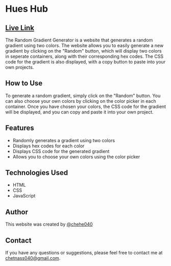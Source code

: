# Hues Hub

## [Live Link](https://chehe040.github.io/HuesHub/)

The Random Gradient Generator is a website that generates a random gradient using two colors. The website allows you to easily generate a new gradient by clicking on the "Random" button, which will display two colors in seperate containers, along with their corresponding hex codes. The CSS code for the gradient is also displayed, with a copy button to paste into your own projects.

## How to Use

To generate a random gradient, simply click on the "Random" button. You can also choose your own colors by clicking on the color picker in each container. Once you have chosen your colors, the CSS code for the gradient will be displayed, and you can copy and paste it into your own project.

## Features

- Randomly generates a gradient using two colors
- Displays hex codes for each color
- Displays CSS code for the generated gradient
- Allows you to choose your own colors using the color picker

## Technologies Used

- HTML
- CSS
- JavaScript

## Author

This website was created by [@chehe040](https://github.com/chehe040)


## Contact

If you have any questions or suggestions, please feel free to contact me at chetnass040@gmail.com.
